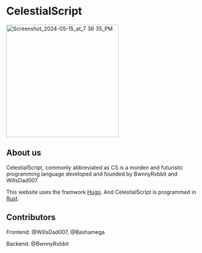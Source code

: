 # CelestialScript

<img width="298" alt="Screenshot_2024-05-15_at_7 36 35_PM" src="https://github.com/BwnnyRxbbit/CelestialScript-website/assets/167290033/a15af74f-c1bf-428f-8776-75867ad1af96">

## About us

CelestialScript, commonly abbreviated as CS is a morden and futuristic programming language developed and founded by BwnnyRxbbit and WillsDad007.

This website uses the framwork [Hugo](https://gohugo.io). And CelestialScript is programmed in [Rust](https://www.rust-lang.org).

## Contributors

Frontend: @WillsDad007, @Bashamega

Backend: @BwnnyRxbbit
